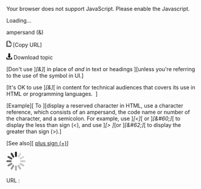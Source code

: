 Your browser does not support JavaScript. Please enable the Javascript.

Loading...

ampersand (&)

![Copy URL](ampersand_files/Copy.png) [Copy URL]

![Download](ampersand_files/Download.png)
Download topic

[Don't use ]*[&]*[ in place of *and* in text or headings ][unless you're referring to the use of the symbol in UI.]

[It's OK to use ]*[&]*[ in content for technical audiences that covers its use in HTML or programming languages.  ]

[Example][
To ][display a reserved character in HTML, use a character reference, which consists of an ampersand, the code name or number of the character, and a semicolon. For example, use ]*[&lt;]*[ or ]*[&\#60;]*[ to display the less than sign (&lt;), and use ]*[&gt; ]*[or ]*[&\#62;]*[ to display the greater than sign (&gt;).]

[See also][ [plus sign (+)](https://worldready.cloudapp.net/Styleguide/Read?id=2700&topicid=35249)]

![In progress](ampersand_files/activity-large.gif)

URL :


